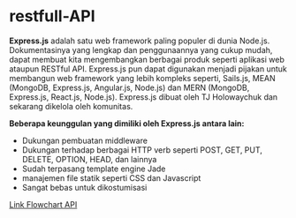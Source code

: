 # restfull-API

**Express.js** adalah satu web framework paling populer di dunia Node.js. Dokumentasinya yang lengkap dan penggunaannya yang cukup mudah, dapat membuat kita mengembangkan berbagai produk seperti aplikasi web ataupun RESTful API. Express.js pun dapat digunakan menjadi pijakan untuk membangun web framework yang lebih kompleks seperti, Sails.js, MEAN (MongoDB, Express.js, Angular.js, Node.js) dan MERN (MongoDB, Express.js, React.js, Node.js). Express.js dibuat oleh TJ Holowaychuk dan sekarang dikelola oleh komunitas.

**Beberapa keunggulan yang dimiliki oleh Express.js antara lain:**

* Dukungan pembuatan middleware
* Dukungan terhadap berbagai HTTP verb seperti POST, GET, PUT, DELETE, OPTION, HEAD, dan lainnya
* Sudah terpasang template engine Jade
* manajemen file statik seperti CSS dan Javascript
* Sangat bebas untuk dikostumisasi

[Link Flowchart API](https://drive.google.com/drive/folders/1tjuwHoouO-ZYVN3iN9l7lTriOyBJooEw?usp=sharing)
